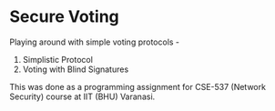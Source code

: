 Secure Voting
=============

Playing around with simple voting protocols - 

1. Simplistic Protocol
2. Voting with Blind Signatures 

This was done as a programming assignment for CSE-537 (Network Security) course at IIT (BHU) Varanasi.